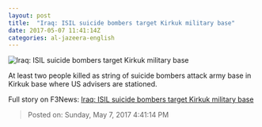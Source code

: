 ```yaml
---
layout: post
title:  "Iraq: ISIL suicide bombers target Kirkuk military base"
date: 2017-05-07 11:41:14Z
categories: al-jazeera-english
---
```


![Iraq: ISIL suicide bombers target Kirkuk military base](http://www.aljazeera.com/mritems/Images/2017/5/7/59f67f6e96e340fca91cab5bde8b57b4_18.jpg)

At least two people killed as string of suicide bombers attack army base in Kirkuk base where US advisers are stationed.


Full story on F3News: [Iraq: ISIL suicide bombers target Kirkuk military base](http://www.f3nws.com/n/ytymE)

> Posted on: Sunday, May 7, 2017 4:41:14 PM
